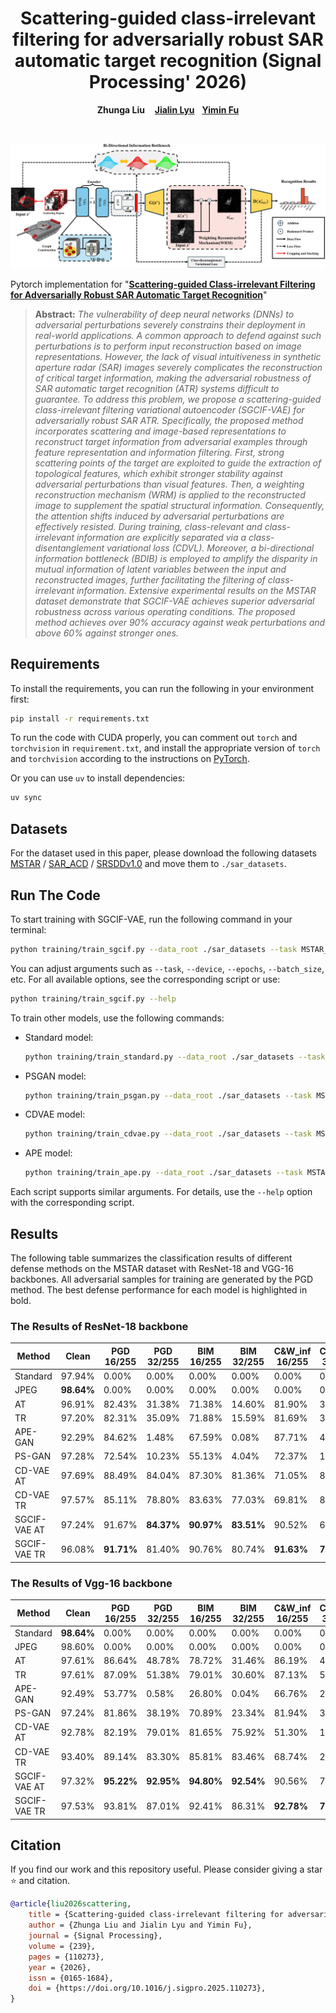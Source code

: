 <p align="center">
  <h1 align="center">Scattering-guided class-irrelevant filtering for adversarially robust SAR automatic target recognition (Signal Processing' 2026)</h1>
  <p align="center">
    <strong>Zhunga Liu</strong></a>
    &nbsp;&nbsp;
    <a href="https://github.com/jialinlvcn"><strong>Jialin Lyu</strong></a>&nbsp;&nbsp;
    <a href="https://github.com/fuyimin96"><strong>Yimin Fu</strong></a>
  </p>
  <br>

![rec](assets/overview.png)

Pytorch implementation for "[**Scattering-guided Class-irrelevant Filtering for Adversarially Robust SAR Automatic Target Recognition**](https://www.sciencedirect.com/science/article/pii/S0165168425003871)"

> **Abstract:** *The vulnerability of deep neural networks (DNNs) to adversarial perturbations severely constrains their deployment in real-world applications. A common approach to defend against such perturbations is to perform input reconstruction based on image representations. However, the lack of visual intuitiveness in synthetic aperture radar (SAR) images severely complicates the reconstruction of critical target information, making the adversarial robustness of SAR automatic target recognition (ATR) systems difficult to guarantee. To address this problem, we propose a scattering-guided class-irrelevant filtering variational autoencoder (SGCIF-VAE) for adversarially robust SAR ATR. Specifically, the proposed method incorporates scattering and image-based representations to reconstruct target information from adversarial examples through feature representation and information filtering. First, strong scattering points of the target are exploited to guide the extraction of topological features, which exhibit stronger stability against adversarial perturbations than visual features. Then, a weighting reconstruction mechanism (WRM) is applied to the reconstructed image to supplement the spatial structural information. Consequently, the attention shifts induced by adversarial perturbations are effectively resisted. During training, class-relevant and class-irrelevant information are explicitly separated via a class-disentanglement variational loss (CDVL). Moreover, a bi-directional information bottleneck (BDIB) is employed to amplify the disparity in mutual information of latent variables between the input and reconstructed images, further facilitating the filtering of class-irrelevant information. Extensive experimental results on the MSTAR dataset demonstrate that SGCIF-VAE achieves superior adversarial robustness across various operating conditions. The proposed method achieves over 90% accuracy against weak perturbations and above 60% against stronger ones.*

## Requirements
To install the requirements, you can run the following in your environment first:
```bash
pip install -r requirements.txt
```
To run the code with CUDA properly, you can comment out `torch` and `torchvision` in `requirement.txt`, and install the appropriate version of `torch` and `torchvision` according to the instructions on [PyTorch](https://pytorch.org/get-started/locally/).

Or you can use `uv` to install dependencies:
```bash
uv sync
```
## Datasets

For the dataset used in this paper, please download the following datasets [MSTAR]() / [SAR_ACD]() / [SRSDDv1.0]() and move them to `./sar_datasets`.

## Run The Code
To start training with SGCIF-VAE, run the following command in your terminal:

```bash
python training/train_sgcif.py --data_root ./sar_datasets --task MSTAR_SOC --device cuda:0
```

You can adjust arguments such as `--task`, `--device`, `--epochs`, `--batch_size`, etc. For all available options, see the corresponding script or use:
```bash
python training/train_sgcif.py --help
```

To train other models, use the following commands:

- Standard model:
  ```bash
  python training/train_standard.py --data_root ./sar_datasets --task MSTAR_SOC --device cuda:0
  ```
- PSGAN model:
  ```bash
  python training/train_psgan.py --data_root ./sar_datasets --task MSTAR_SOC --device cuda:0
  ```
- CDVAE model:
  ```bash
  python training/train_cdvae.py --data_root ./sar_datasets --task MSTAR_SOC --device cuda:0
  ```
- APE model:
  ```bash
  python training/train_ape.py --data_root ./sar_datasets --task MSTAR_SOC --device cuda:0
  ```

Each script supports similar arguments. For details, use the `--help` option with the corresponding script.

## Results

The following table summarizes the classification results of different defense methods on the MSTAR dataset with ResNet-18 and VGG-16 backbones. All adversarial samples for training are generated by the PGD method. The best defense performance for each model is highlighted in bold.

### The Results of ResNet-18 backbone 

| Method         | Clean   | PGD 16/255 | PGD 32/255 | BIM 16/255 | BIM 32/255 | C&W_inf 16/255 | C&W_inf 32/255 | Weights |
|---------------|---------|------------|------------|------------|------------|----------------|----------------|---------|
| Standard      | 97.94%  | 0.00%      | 0.00%      | 0.00%      | 0.00%      | 0.00%          | 0.00%          |  |
| JPEG          | **98.64%** | 0.00%   | 0.00%      | 0.00%      | 0.00%      | 0.00%          | 0.00%          |  |
| AT            | 96.91%  | 82.43%     | 31.38%     | 71.38%     | 14.60%     | 81.90%         | 33.15%         |  |
| TR            | 97.20%  | 82.31%     | 35.09%     | 71.88%     | 15.59%     | 81.69%         | 34.93%         |  |
| APE-GAN       | 92.29%  | 84.62%     | 1.48%      | 67.59%     | 0.08%      | 87.71%         | 44.08%         |  |
| PS-GAN        | 97.28%  | 72.54%     | 10.23%     | 55.13%     | 4.04%      | 72.37%         | 12.16%         |  |
| CD-VAE AT     | 97.69%  | 88.49%     | 84.04%     | 87.30%     | 81.36%     | 71.05%         | 8.58%          | |
| CD-VAE TR     | 97.57%  | 85.11%     | 78.80%     | 83.63%     | 77.03%     | 69.81%         | 8.95%          | |
| SGCIF-VAE AT  | 97.24%  | 91.67%     | **84.37%** | **90.97%** | **83.51%** | 90.52%         | 68.37%         | [Weights]() |
| SGCIF-VAE TR  | 96.08%  | **91.71%** | 81.40%     | 90.76%     | 80.74%     | **91.63%**     | **77.20%**     | [Weights]() |

### The Results of Vgg-16 backbone 

| Method         | Clean   | PGD 16/255 | PGD 32/255 | BIM 16/255 | BIM 32/255 | C&W_inf 16/255 | C&W_inf 32/255 | Weights |
|---------------|---------|------------|------------|------------|------------|----------------|----------------|---------|
| Standard      | **98.64%** | 0.00%   | 0.00%      | 0.00%      | 0.00%      | 0.00%          | 0.00%          |  |
| JPEG          | 98.60%  | 0.00%      | 0.00%      | 0.00%      | 0.00%      | 0.00%          | 0.00%          |  |
| AT            | 97.61%  | 86.64%     | 48.78%     | 78.72%     | 31.46%     | 86.19%         | 47.88%         |  |
| TR            | 97.61%  | 87.09%     | 51.38%     | 79.01%     | 30.60%     | 87.13%         | 51.30%         |  |
| APE-GAN       | 92.49%  | 53.77%     | 0.58%      | 26.80%     | 0.04%      | 66.76%         | 23.59%         |  |
| PS-GAN        | 97.24%  | 81.86%     | 38.19%     | 70.89%     | 23.34%     | 81.94%         | 36.78%         |  |
| CD-VAE AT     | 92.78%  | 82.19%     | 79.01%     | 81.65%     | 75.92%     | 51.30%         | 12.82%         |  |
| CD-VAE TR     | 93.40%  | 89.14%     | 83.30%     | 85.81%     | 83.46%     | 68.74%         | 28.41%         |  |
| SGCIF-VAE AT  | 97.32%  | **95.22%** | **92.95%** | **94.80%** | **92.54%** | 90.56%         | 74.39%         | [Weights]() |
| SGCIF-VAE TR  | 97.53%  | 93.81%     | 87.01%     | 92.41%     | 86.31%     | **92.78%**     | **77.61%**     | [Weights]() |

## Citation
If you find our work and this repository useful. Please consider giving a star :star: and citation.
```bibtex
@article{liu2026scattering,
    title = {Scattering-guided class-irrelevant filtering for adversarially robust SAR automatic target recognition},
    author = {Zhunga Liu and Jialin Lyu and Yimin Fu},
    journal = {Signal Processing},
    volume = {239},
    pages = {110273},
    year = {2026},
    issn = {0165-1684},
    doi = {https://doi.org/10.1016/j.sigpro.2025.110273},
}
```
